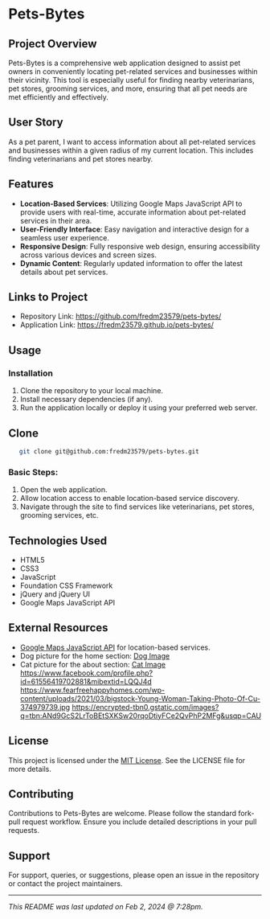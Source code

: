 # Pets-Bytes

## Project Overview
Pets-Bytes is a comprehensive web application designed to assist pet owners in conveniently locating pet-related services and businesses within their vicinity. This tool is especially useful for finding nearby veterinarians, pet stores, grooming services, and more, ensuring that all pet needs are met efficiently and effectively.

## User Story
As a pet parent, I want to access information about all pet-related services and businesses within a given radius of my current location. This includes finding veterinarians and pet stores nearby.

## Features
- **Location-Based Services**: Utilizing Google Maps JavaScript API to provide users with real-time, accurate information about pet-related services in their area.
- **User-Friendly Interface**: Easy navigation and interactive design for a seamless user experience.
- **Responsive Design**: Fully responsive web design, ensuring accessibility across various devices and screen sizes.
- **Dynamic Content**: Regularly updated information to offer the latest details about pet services.

## Links to Project

- Repository Link:   https://github.com/fredm23579/pets-bytes/
- Application Link:  https://fredm23579.github.io/pets-bytes/
  
## Usage

### Installation
1. Clone the repository to your local machine.
2. Install necessary dependencies (if any).
3. Run the application locally or deploy it using your preferred web server.

## Clone

```bash
   git clone git@github.com:fredm23579/pets-bytes.git
```

### Basic Steps:
1. Open the web application.
2. Allow location access to enable location-based service discovery.
3. Navigate through the site to find services like veterinarians, pet stores, grooming services, etc.

## Technologies Used
- HTML5
- CSS3
- JavaScript
- Foundation CSS Framework
- jQuery and jQuery UI
- Google Maps JavaScript API

## External Resources
- [Google Maps JavaScript API](https://developers.google.com/maps/documentation/javascript/places) for location-based services.
- Dog picture for the home section: [Dog Image](https://inspirationseek.com/38-cute-dog-pictures/)
- Cat picture for the about section: [Cat Image](https://wildlife-photographs.blogspot.com/2013/07/Cat-Cute-Animals.html)
https://www.facebook.com/profile.php?id=61556419702881&mibextid=LQQJ4d
https://www.fearfreehappyhomes.com/wp-content/uploads/2021/03/bigstock-Young-Woman-Taking-Photo-Of-Cu-374979739.jpg
https://encrypted-tbn0.gstatic.com/images?q=tbn:ANd9GcS2LrToBEtSXKSw20rqoDtiyFCe2QvPhP2MFg&usqp=CAU 

## License
This project is licensed under the [MIT License](LICENSE). See the LICENSE file for more details.

## Contributing
Contributions to Pets-Bytes are welcome. Please follow the standard fork-pull request workflow. Ensure you include detailed descriptions in your pull requests.

## Support
For support, queries, or suggestions, please open an issue in the repository or contact the project maintainers.

---

*This README was last updated on Feb 2, 2024 @ 7:28pm.*

